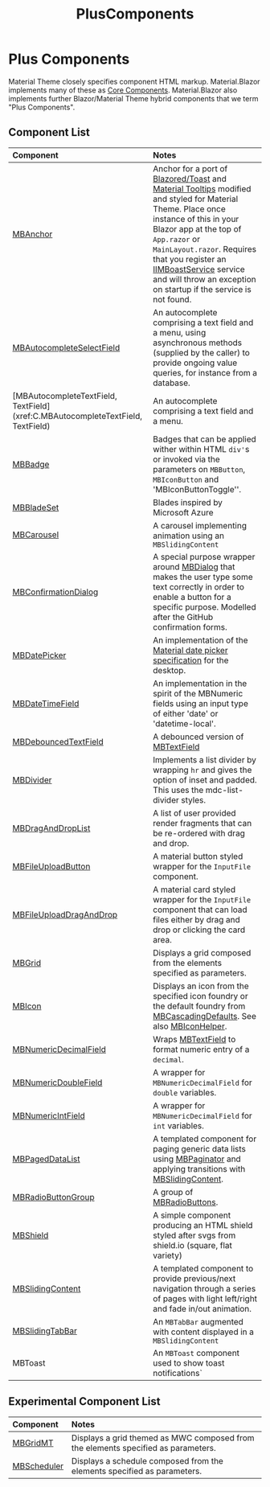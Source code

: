 ﻿---
uid: A.PlusComponents
title: PlusComponents
---
# Plus Components

Material Theme closely specifies component HTML markup. Material.Blazor implements many of these as [Core Components](xref:A.CoreComponents). Material.Blazor also 
implements further Blazor/Material Theme hybrid components that we term "Plus Components".

## Component List

| Component | Notes |
| :-------- | :---- |
| [MBAnchor](xref:C.MBAnchor) | Anchor for a port of [Blazored/Toast](https://github.com/Blazored/Toast) and [Material Tooltips](https://github.com/material-components/material-components-web/tree/master/packages/mdc-tooltip#tooltip) modified and styled for Material Theme. Place once instance of this in your Blazor app at the top of `App.razor` or `MainLayout.razor`. Requires that you register an [IIMBoastService](xref:S.IMBToastService) service and will throw an exception on startup if the service is not found. |
| [MBAutocompleteSelectField](xref:C.MBAutocompleteSelectField) | An autocomplete comprising a text field and a menu, using asynchronous methods (supplied by the caller) to provide ongoing value queries, for instance from a database. |
| [MBAutocompleteTextField, TextField](xref:C.MBAutocompleteTextField, TextField) | An autocomplete comprising a text field and a menu. |
| [MBBadge](xref:C.MBBadge) | Badges that can be applied wither within HTML `div'`s or invoked via the parameters on `MBButton`, `MBIconButton` and 'MBIconButtonToggle''. |
| [MBBladeSet](xref:C.MBBladeSet) | Blades inspired by Microsoft Azure |
| [MBCarousel](xref:C.MBCarousel) | A carousel implementing animation using an `MBSlidingContent` |
| [MBConfirmationDialog](xref:C.MBConfirmationDialog) | A special purpose wrapper around [MBDialog](xref:C.MBDialog) that makes the user type some text correctly in order to enable a button for a specific purpose. Modelled after the GitHub confirmation forms. |
| [MBDatePicker](xref:C.MBDatePicker) | An implementation of the [Material date picker specification](https://material.io/components/pickers/#specs) for the desktop. |
| [MBDateTimeField](xref:C.MBDateTimeField) | An implementation in the spirit of the MBNumeric fields using an input type of either 'date' or 'datetime-local'. |
| [MBDebouncedTextField](xref:C.MBDebouncedTextField) | A debounced version of [MBTextField](xref:C.MBTextField) |
| [MBDivider](xref:C.MBDivider) | Implements a list divider by wrapping `hr` and gives the option of inset and padded. This uses the mdc-list-divider styles. |
| [MBDragAndDropList](xref:C.MBDragAndDropList) | A list of user provided render fragments that can be re-ordered with drag and drop. |
| [MBFileUploadButton](xref:C.MBFileUploadButton) | A material button styled wrapper for the `InputFile` component. |
| [MBFileUploadDragAndDrop](xref:C.MBFileUploadDragAndDrop) | A material card styled wrapper for the `InputFile` component that can load files either by drag and drop or clicking the card area. |
| [MBGrid](xref:C.MBGrid) | Displays a grid composed from the elements specified as parameters. |
| [MBIcon](xref:C.MBIcon) | Displays an icon from the specified icon foundry or the default foundry from [MBCascadingDefaults](xref:U.MBCascadingDefaults). See also [MBIconHelper](xref:U.MBIconHelper). |
| [MBNumericDecimalField](xref:C.MBNumericDecimalField) | Wraps [MBTextField](xref:C.MBTextField) to format numeric entry of a `decimal`. |
| [MBNumericDoubleField](xref:C.MBNumericDoubleField) | A wrapper for `MBNumericDecimalField` for `double` variables. |
| [MBNumericIntField](xref:C.MBNumericIntField) | A wrapper for `MBNumericDecimalField` for `int` variables. |
| [MBPagedDataList](xref:C.MBPagedDataList) | A templated component for paging generic data lists using [MBPaginator](xref:C.MBPaginator) and applying transitions with [MBSlidingContent](xref:C.MBSlidingContent). |
| [MBRadioButtonGroup](xref:C.MBRadioButtonGroup) | A group of [MBRadioButtons](xref:C.MBRadioButton). |
| [MBShield](xref:C.MBShield) | A simple component producing an HTML shield styled after svgs from shield.io (square, flat variety) |
| [MBSlidingContent](xref:C.MBSlidingContent) | A templated component to provide previous/next navigation through a series of pages with light left/right and fade in/out animation. |
| [MBSlidingTabBar](xref:C.MBSlidingTabBar) | An `MBTabBar` augmented with content displayed in a `MBSlidingContent` |
 MBToast   | An `MBToast` component used to show toast notifications` |

## Experimental Component List

| Component | Notes |
| :-------- | :---- |
| [MBGridMT](xref:C.MBGrid) | Displays a grid themed as MWC composed from the elements specified as parameters. |
| [MBScheduler](xref:C.MBScheduler) | Displays a schedule composed from the elements specified as parameters. |


